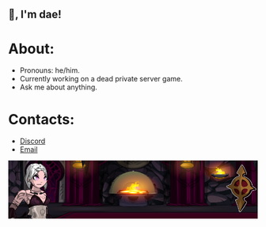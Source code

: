 ## 👋, I'm dae!

# About:
- Pronouns: he/him.
- Currently working on a dead private server game.
- Ask me about anything.

# Contacts:
- [Discord](https://discord.com/users/514722220090851328)
- [Email](mailto:dae@goat.si)

<img alt="banner" src="https://github.com/Loneth/Loneth/blob/main/assets/Github-Banner.png"/>

<!--
**Loneth/Loneth** is a ✨ _special_ ✨ repository because its `README.md` (this file) appears on your GitHub profile.

Here are some ideas to get you started:

- 🔭 I’m currently working on ...
- 🌱 I’m currently learning ...
- 👯 I’m looking to collaborate on ...
- 🤔 I’m looking for help with ...
- 💬 Ask me about ...
- 📫 How to reach me: ...
- 😄 Pronouns: ...
- ⚡ Fun fact: ...
-->
